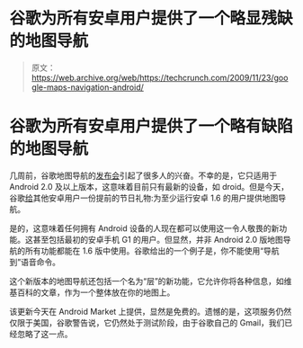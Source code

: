 # 谷歌为所有安卓用户提供了一个略显残缺的地图导航

> 原文：<https://web.archive.org/web/https://techcrunch.com/2009/11/23/google-maps-navigation-android/>

# 谷歌为所有安卓用户提供了一个略有缺陷的地图导航

几周前，谷歌地图导航的[发布会](https://web.archive.org/web/20221002120030/http://www.beta.techcrunch.com/2009/10/28/google-redefines-car-gps-navigation-google-maps-navigation-android/)引起了很多人的兴奋。不幸的是，它只适用于 Android 2.0 及以上版本，这意味着目前只有最新的设备，如 droid。但是今天，谷歌[给](https://web.archive.org/web/20221002120030/http://googlemobile.blogspot.com/2009/11/happy-thanksgiving-travels-google-maps.html?utm_source=feedburner&utm_medium=feed&utm_campaign=Feed:+OfficialGoogleMobileBlog+(Official+Google+Mobile+Blog))其他安卓用户一份提前的节日礼物:为至少运行安卓 1.6 的用户提供地图导航。

是的，这意味着任何拥有 Android 设备的人现在都可以使用这一令人敬畏的新功能。这甚至包括最初的安卓手机 G1 的用户。但显然，并非 Android 2.0 版地图导航的所有功能都能在 1.6 版中使用。谷歌给出的一个例子是，你不能使用“导航到”语音命令。

这个新版本的地图导航还包括一个名为“层”的新功能，它允许你将各种信息，如维基百科的文章，作为一个整体放在你的地图上。

该更新今天在 Android Market 上提供，显然是免费的。遗憾的是，这项服务仍然仅限于美国，谷歌警告说，它仍然处于测试阶段，由于谷歌自己的 Gmail，我们已经忽略了这一点。